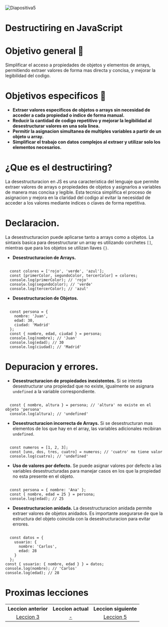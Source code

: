 ![Diapositiva5](https://github.com/user-attachments/assets/2176a0e7-539e-4d65-988e-b338eaa4aa3e)

# Destructiring en JavaScript
# Objetivo general 📒
Simplificar el acceso a propiedades de objetos y elementos de arrays, permitiendo extraer valores de forma mas directa y concisa, y mejorar la legibilidad del codigo.

# Objetivos especificos 📕
* **Extraer valores especificos de objetos o arrays sin necesidad de acceder a cada propiedad o indice de forma manual.**
* **Reducir la cantidad de codigo repetitivo y mejorar la legibilidad al desestructurar valores en una sola linea.**
* **Permitir la asignacion simultanea de multiples variables a partir de un objeto u array.**
* **Simplificar el trabajo con datos complejos al extraer y utilizar solo los elementos necesarios.**

# ¿Que es el destructiring?
La desestructuracion en JS es una caracteristica del lenguaje que permite extraer valores de arrays o propiedades de objetos y asignarlos a variables de manera mas concisa y legible. Esta tecnica simplifica el proceso de asignacion y mejora en la claridad del codigo al evitar la necesidad de acceder a los valores mediante indices o claves de forma repetitiva.

# Declaracion.
La desestructuracion puede aplicarse tanto a arrays como a objetos. La sintaxis basica para desestructurar un array es utilizando corchetes `[]`, mientras que para los objetos se utilizan llaves `{}`.
* **Desestructuracion de Arrays.**
<pre><code>
  const colores = ['rojo', 'verde', 'azul'];
  const [primerColor, segundoColor, tercerColor] = colores;
  console.log(primerColor); // 'rojo'
  console.log(segundoColor); // 'verde'
  console.log(tercerColor); // 'azul'
</code></pre>
* **Desestructuracion de Objetos.**
<pre><code>
  const persona = {
    nombre: 'Juan',
    edad: 30,
    ciudad: 'Madrid'
  };
  const { nombre, edad, ciudad } = persona;
  console.log(nombre); // 'Juan'
  console.log(edad); // 30
  console.log(ciudad); // 'Madrid'
</code></pre>

# Depuracion y errores.
* **Desestructuracion de propiedades inexistentes.**
Si se intenta desestructurar una propiedad que no existe, igualmente se asignara `undefined` a la variable correspondiente.
<pre><code>
  const { nombre, altura } = persona; // 'altura' no existe en el objeto 'persona'
  console.log(altura); // 'undefined'
</code></pre>
* **Desestructuracion incorrecta de Arrays.**
Si se desestructuran mas elementos de los que hay en el array, las variables adicionales recibiran `undefined`.
<pre><code>
  const numeros = [1, 2, 3];
  const [uno, dos, tres, cuatro] = numeros; // 'cuatro' no tiene valor
  console.log(cuatro); // 'undefined'
</code></pre>
* **Uso de valores por defecto.**
Se puede asignar valores por defecto a las variables desestructuradas para manejar casos en los que la propiedad no esta presente en el objeto.
<pre><code>
  const persona = { nombre: 'Ana' };
  const { nombre, edad = 25 } = persona;
  console.log(edad); // 25
</code></pre>
* **Desestructuracion anidada.**
La desestructuracion anidada permite extraer valores de objetos anidados. Es importante asegurarse de que la estructura del objeto coincida con la desestructuracion para evitar errores.
<pre><code>
  const datos = {
    usuario: {
      nombre: 'Carlos',
      edad: 28
    }
  };
const { usuario: { nombre, edad } } = datos;
console.log(nombre); // 'Carlos'
console.log(edad); // 28
</code></pre>

# Proximas lecciones
<div align="center">
  <table>
    <tr>
      <th>Leccion anterior</th>
      <th>Leccion actual</th>
      <th>Leccion siguiente</th>
    </tr>
    <tr>
      <td align="center">
        <a href="https://github.com/MarioAlive99/curso-javascript/tree/main/LECCION%203.%20OBJETOS">Leccion 3</a>
      </td>
      <td align="center">
        <a href="#">-</a>
      </td>
      <td align="center">
        <a href="#">Leccion 5</a>
      </td>
    </tr>
  </table>
</div>
